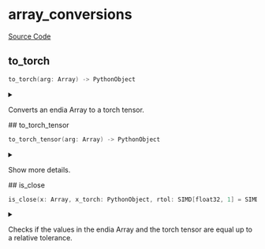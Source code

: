 



# array_conversions
  
[Source Code](https://github.com/endia-ai/Endia/tree/main/endia/utils/array_conversions.mojo)  
  

## to_torch


```swift
to_torch(arg: Array) -> PythonObject
```  
<details markdown="1" style="border: none; bg-color: none; box-shadow: none;">  
<summary style="border: none; bg-color: none; box-shadow: none;">  
  
Converts an endia Array to a torch tensor.  
</summary>  
  
#### Args:  

* arg `Array`
  
#### Returns:  
  
Type: `PythonObject`  
  
  
</details>
## to_torch_tensor


```swift
to_torch_tensor(arg: Array) -> PythonObject
```  
<details markdown="1" style="border: none; bg-color: none; box-shadow: none;">  
<summary style="border: none; bg-color: none; box-shadow: none;">  
  
Show more details.  
</summary>  
  
#### Args:  

* arg `Array`
  
#### Returns:  
  
Type: `PythonObject`  
  
  
</details>
## is_close


```swift
is_close(x: Array, x_torch: PythonObject, rtol: SIMD[float32, 1] = SIMD(#kgen.float_literal<1|10000>)) -> Bool
```  
<details markdown="1" style="border: none; bg-color: none; box-shadow: none;">  
<summary style="border: none; bg-color: none; box-shadow: none;">  
  
Checks if the values in the endia Array and the torch tensor are equal up to a relative tolerance.  
</summary>  
  
#### Args:  

* x `Array`
* x_torch `PythonObject`
* rtol `SIMD[float32, 1]` Default: SIMD(#kgen.float_literal<1|10000>)
  
#### Returns:  
  
Type: `Bool`  
  
  
</details>
